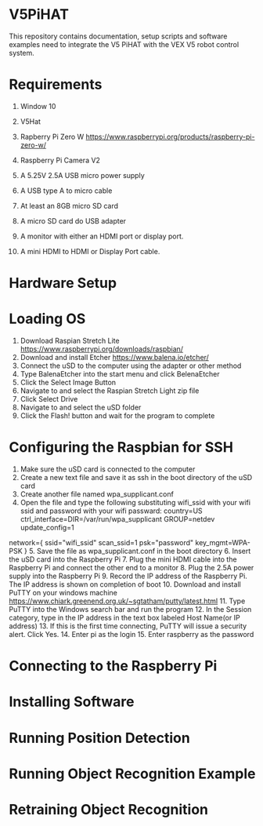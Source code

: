 # V5PiHAT
This repository contains documentation, setup scripts and software examples need to integrate the V5 PiHAT with the VEX V5 robot control system.

# Requirements
1. Window 10
2. V5Hat
3. Rapberry Pi Zero W
   https://www.raspberrypi.org/products/raspberry-pi-zero-w/
4. Raspberry Pi Camera V2
   
5. A 5.25V 2.5A USB micro power supply
6. A USB type A to micro cable
7. At least an 8GB micro SD card
8. A micro SD card do USB adapter
9. A monitor with either an HDMI port or display port.
10. A mini HDMI to HDMI or Display Port cable.
# Hardware Setup

# Loading OS
1. Download Raspian Stretch Lite https://www.raspberrypi.org/downloads/raspbian/
2. Download and install Etcher https://www.balena.io/etcher/
3. Connect the uSD to the computer using the adapter or other method
4. Type BalenaEtcher into the start menu and click BelenaEtcher
5. Click the Select Image Button
6. Navigate to and select the Raspian Stretch Light zip file
7. Click Select Drive
8. Navigate to and select the uSD folder
9. Click the Flash! button and wait for the program to complete

# Configuring the Raspbian for SSH
1. Make sure the uSD card is connected to the computer
2. Create a new text file and save it as ssh in the boot directory of the uSD card
3. Create another file named wpa_supplicant.conf
4. Open the file and type the following substituting wifi_ssid with your wifi ssid and password with your wifi passward:
country=US
ctrl_interface=DIR=/var/run/wpa_supplicant GROUP=netdev
update_config=1

network={
    ssid="wifi_ssid"
    scan_ssid=1
    psk="password"
    key_mgmt=WPA-PSK
}
5. Save the file  as wpa_supplicant.conf in the boot directory
6. Insert the uSD card into the Raspberry Pi
7. Plug the mini HDMI cable into the Raspberry Pi and connect the other end to a monitor
8. Plug the 2.5A power supply into the Raspberry Pi
9. Record the IP address of the Raspberry Pi. The IP address is shown on completion of boot
10. Download and install PuTTY on your windows machine https://www.chiark.greenend.org.uk/~sgtatham/putty/latest.html
11. Type PuTTY into the Windows search bar and run the program
12. In the Session category, type in the IP address in the text box labeled Host Name(or IP address)
13. If this is the first time connecting, PuTTY will issue a security alert. Click Yes.
14. Enter pi as the login
15. Enter raspberry as the password

# Connecting to the Raspberry Pi

# Installing Software

# Running Position Detection

# Running Object Recognition Example

# Retraining Object Recognition
